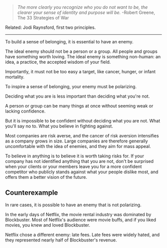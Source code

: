 > _The more clearly you recognize who you do not want to be, the clearer your sense of identity and purpose will be._
> -Robert Greene, The 33 Strategies of War

Related: Jodi Raynsford, first two principles.

---

To build a sense of belonging, it is essential to have an enemy.

The ideal enemy should not be a person or a group. All people and groups have something worth loving. The ideal enemy is something non-human: an idea, a practice, the accepted wisdom of your field.

Importantly, it must not be too easy a target, like cancer, hunger, or infant mortality.

To inspire a sense of belonging, your enemy must be polarizing.

Deciding what you are is less important than deciding what you're not.

A person or group can be many things at once without seeming weak or lacking confidence.

But it is impossible to be confident without deciding what you are not. What you'll say no to. What you believe in fighting against.

Most companies are risk averse, and the cancer of risk aversion intensifies as a company grows in size. Large companies are therefore generally uncomfortable with the idea of enemies, and they aim for mass appeal.

To believe in anything is to believe it is worth taking risks for. If your company has not identified anything that you are not, don't be surprised when your clients or your members leave you for a more confident competitor who publicly stands against what your people dislike most, and offers them a better vision of the future.

## Counterexample

In rare cases, it is possible to have an enemy that is not polarizing.

In the early days of Netflix, the movie rental industry was dominated by Blockbuster. Most of Netflix's audience were movie buffs, and if you liked movies, you knew and loved Blockbuster. 

Netflix chose a different enemy: late fees. Late fees were widely hated, and they represented nearly half of Blockbuster's revenue.
